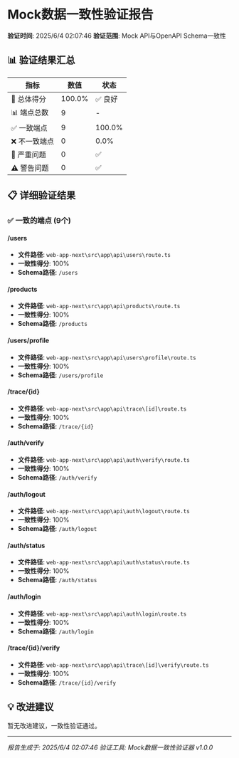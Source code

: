 # Mock数据一致性验证报告

**验证时间**: 2025/6/4 02:07:46
**验证范围**: Mock API与OpenAPI Schema一致性

## 📊 验证结果汇总

| 指标 | 数值 | 状态 |
|------|------|------|
| 🎯 总体得分 | 100.0% | ✅ 良好 |
| 📊 端点总数 | 9 | - |
| ✅ 一致端点 | 9 | 100.0% |
| ❌ 不一致端点 | 0 | 0.0% |
| 🚨 严重问题 | 0 | ✅ |
| ⚠️ 警告问题 | 0 | ✅ |

## 📋 详细验证结果

### ✅ 一致的端点 (9个)

#### /users
- **文件路径**: `web-app-next\src\app\api\users\route.ts`
- **一致性得分**: 100%
- **Schema路径**: `/users`

#### /products
- **文件路径**: `web-app-next\src\app\api\products\route.ts`
- **一致性得分**: 100%
- **Schema路径**: `/products`

#### /users/profile
- **文件路径**: `web-app-next\src\app\api\users\profile\route.ts`
- **一致性得分**: 100%
- **Schema路径**: `/users/profile`

#### /trace/{id}
- **文件路径**: `web-app-next\src\app\api\trace\[id]\route.ts`
- **一致性得分**: 100%
- **Schema路径**: `/trace/{id}`

#### /auth/verify
- **文件路径**: `web-app-next\src\app\api\auth\verify\route.ts`
- **一致性得分**: 100%
- **Schema路径**: `/auth/verify`

#### /auth/logout
- **文件路径**: `web-app-next\src\app\api\auth\logout\route.ts`
- **一致性得分**: 100%
- **Schema路径**: `/auth/logout`

#### /auth/status
- **文件路径**: `web-app-next\src\app\api\auth\status\route.ts`
- **一致性得分**: 100%
- **Schema路径**: `/auth/status`

#### /auth/login
- **文件路径**: `web-app-next\src\app\api\auth\login\route.ts`
- **一致性得分**: 100%
- **Schema路径**: `/auth/login`

#### /trace/{id}/verify
- **文件路径**: `web-app-next\src\app\api\trace\[id]\verify\route.ts`
- **一致性得分**: 100%
- **Schema路径**: `/trace/{id}/verify`

## 💡 改进建议

暂无改进建议，一致性验证通过。

---

*报告生成于: 2025/6/4 02:07:46*
*验证工具: Mock数据一致性验证器 v1.0.0*
